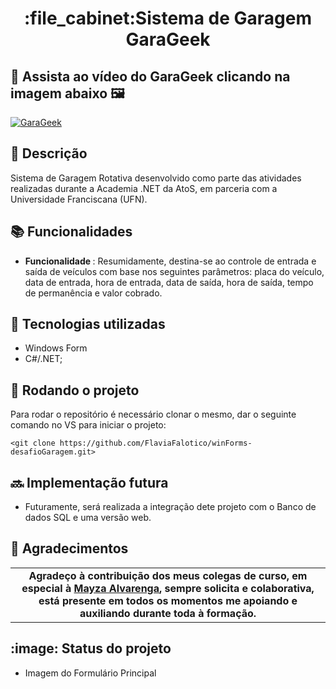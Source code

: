 <h1 align="center">:file_cabinet:Sistema de Garagem GaraGeek</h1>

## 🎥 Assista ao vídeo do GaraGeek clicando na imagem abaixo 🖼️

[![GaraGeek](https://lh3.googleusercontent.com/lfmMwdSJfDbL9YS3cnUtypbQPNxyqxDF0ZJ05ToDJWln11G3V9NfQA62t2snpar9SsBBkH1GtKCzH63YJimsMgS45ZcA-LwdlozQPay-bwEGPVD8za7nnGUjoTZSQP0b9lzJgKzKl4iivBBRwziTD5WA1BGRmiIQYUQkqZPwie8n9R-a2I7jf2q7E4n1OzrVFXKkMaNPzG7gvn5nX9HYxo_chPUFQx-z7SkyUXJ8MywsO4QDqKSKzBybz59y2Rok1p7R51dfGVDIPjoEPZyczQPftVql8p88QJ7PtnQuVtjCEcJujCJF4ueONMK3QZ9ZQEEtX3GBu-Q93Ze0InQmKvVo3IYpJE4TaCfClt6lJWIhYhlV_1ETLfb-sYcBoLhI_j6CaZkutYXTMAf7KyOPZrnRl_8q4K7CGey5GnAU7lEG3NOjniWTkl1kguTDbOEdWcGXY76AYRqygu9ZtMlJYtk_rgsaSGc-5Fs3HU-bGpqctm90IAzaRzS2qnOZzET1b0PZkRe06aK0BjlVPwt5DjukqWlH8TxR3VSzktdNHpmTgnDIsgGbyoVO8DNIvHb3nmR2twYdzgPicbW-gsZ-by24CXHAuuMVJX720KrHrD9BRqMuhpaXBIVIkgJqIoUjJmweeSZdYZqvYUxZ9TpRy_3LliB8f-afqcO5sgOeW5c80UsOwXPNEuTWZ6qjFftLHG5FPRfUZv4cQNIIxWszXSQY8y94Gqg-O9_OAAO5qEUWOVpF4wbX18Wk_JBp=w805-h537-no?authuser=0)](https://youtu.be/ZELJz10mO_c)

## :memo: Descrição
Sistema de Garagem Rotativa desenvolvido como parte das atividades realizadas durante a Academia .NET da AtoS, em parceria com a Universidade Franciscana (UFN). 

## :books: Funcionalidades
* <b>Funcionalidade </b>: Resumidamente, destina-se ao controle de entrada e saída de veículos com base nos seguintes parâmetros: placa do veículo, data de entrada, hora de entrada, data de saída, hora de saída, tempo de permanência e valor cobrado.  

## :wrench: Tecnologias utilizadas
* Windows Form
* C#/.NET;

## :rocket: Rodando o projeto
Para rodar o repositório é necessário clonar o mesmo, dar o seguinte comando no VS para iniciar o projeto:
```
<git clone https://github.com/FlaviaFalotico/winForms-desafioGaragem.git>
```

## :soon: Implementação futura
* Futuramente, será realizada a integração dete projeto com o Banco de dados SQL e uma versão web.

## :handshake: Agradecimentos
<table>
  <tr>
    <td align="center">
      <b> Agradeço à contribuição dos meus colegas de curso, em especial à <a href="https://github.com/MayzaAlv">Mayza Alvarenga</a>, sempre solicita e colaborativa, está presente em todos os momentos me       apoiando e auxiliando durante toda à formação.</b>       
    </td>
  </tr>
</table>


## :image: Status do projeto
* Imagem do Formulário Principal 
